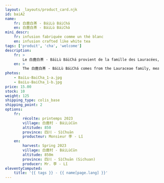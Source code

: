 ```yaml
---
layout: _layouts/product_card.njk
id: baiA2
name:
    fr: 白鹿白茶 - BáiLù BáiChá
    en: 白鹿白茶 - BáiLù BáiChá
mini_descr:
    fr: infusion fabriquée comme un thé blanc
    en: infusion crafted like white tea
tags: ['produit', 'cha', 'welcome']
description: 
    fr: >
        Le 白鹿白茶 - BáiLù BáiChá provient de la famille des Lauracées, ce n'est pas du thé et il ne contient pas de caféine. Il est produit à 白鹿村 - BáiLùCūn dans le 四川 - SìChuān à environ 850 mètres d'altitude.<!--more--> Ce petit village compte un peu plus de 1 300 habitants sans aucune industrie. C'est une infusion que la population locale apprécie depuis un millier d'années. L'arbre pousse dans la montagne 白鹿 - BáiLù et dégage le parfum unique des plantes lauracées. Son infusion est rouge vif et a un retour sucré dans la bouche. Il est notamment indiqué pour les personnes habituées à manger des plats épicés car il a pour effet de nourrir la rate et l’estomac.
    en: >
        The 白鹿白茶 - BáiLù BáiChá comes from the Lauraceae family, meaning it is not tea and contains no caffeine. It is produced in 白鹿村 - BáiLùCūn, 四川 - SìChuān province, at an altitude of about 850 meters.<!--more-->  This small village has just over 1,300 inhabitants and no industry. It is an infusion cherished by the local population for over a thousand years. The tree grows on the 白鹿 - BáiLù mountain and emits the unique fragrance of lauraceous plants. Its infusion is bright red with a sweet aftertaste. It is particularly suitable for people accustomed to spicy dishes as it helps nourish the spleen and stomach.
photos:
    - BaiLu-BaiCha_1-a.jpg
    - BaiLu-BaiCha_1-b.jpg
price: 15.00
stock: 10
weight: 125
shipping_type: colis_base
shipping_point: 2
options:
    fr:
        récolte: printemps 2023
        village: 白鹿村 - BáiLùCūn
        altitude: 850
        province: 四川 - SìChuān
        producteur: Monsieur 李 - Lǐ
    en:
        harvest: Spring 2023
        village: 白鹿村 - BáiLùCūn
        altitude: 850m
        province: 四川 - SìChuān (Sichuan)
        producer: Mr. 李 - Lǐ
eleventyComputed:
    title: '{{ tags }} - {{ name[page.lang] }}'
---
```

